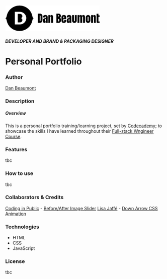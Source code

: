 ![Dan Beaumont](./resources/images/db_logotype_black_SMALL.jpg)

##### DEVELOPER AND BRAND & PACKAGING DESIGNER

Personal Portfolio
==================

### Author
[Dan Beaumont](https://github.com/BeaumontDan)

### Description

##### Overview

This is a personal portfolio training/learning project, set by [Codecademy][codecademy]; to showcase the skills I have learned throughout their [Full-stack Wngineer Course][course].


### Features

tbc

### How to use

tbc

### Collaborators & Credits

[Coding in Public](https://github.com/coding-in-public) - [Before/After Image Slider](https://codepen.io/Coding-in-Public/pen/NWyjZwO)
[Lisa Jaffé](https://codepen.io/lisa-jaffe) - [Down Arrow CSS Animation](https://codepen.io/lisa-jaffe/pen/QWwVoxV)

### Technologies

- HTML
- CSS
- JavaScript

### License

tbc

[codecademy]: https://www.codecademy.com/
[course]: https://www.codecademy.com/learn/paths/full-stack-engineer-career-path
